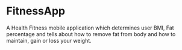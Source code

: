 # FitnessApp
A Health Fitness mobile application which determines user BMI, Fat percentage and tells about how to remove fat from body and how to maintain, gain or loss your weight.
